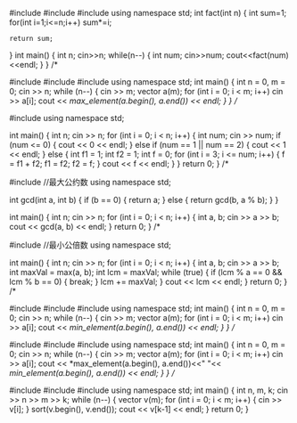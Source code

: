 #include<iostream>
#include<algorithm>
#include<cstring>
using namespace std;
int fact(int n)
{
    int sum=1;
    for(int i=1;i<=n;i++)
    sum*=i;
     
    return sum;
}
int main()
{
   int n;
   cin>>n;
   while(n--)
   {
        int num;
        cin>>num;
        cout<<fact(num)<<endl;
   }
}
/*


#include<iostream>
#include<algorithm>
#include<vector>
using namespace std;
int main()
{
	int n = 0, m = 0;
	cin >> n;
	while (n--)
	{
		cin >> m;
		vector<int> a(m);
		for (int i = 0; i < m; i++) cin >> a[i];
		cout << *max_element(a.begin(), a.end()) << endl;
	}
}
/*

#include<iostream>
using namespace std;

int main() {
	int n;
	cin >> n;
	for (int i = 0; i < n; i++) {
		int num;
		cin >> num;
		if (num <= 0) {
			cout << 0 << endl;
		}
		else if (num == 1 || num == 2) {
			cout << 1 << endl;
		}
		else {
			int f1 = 1;
			int f2 = 1;
			int f = 0;
			for (int i = 3; i <= num; i++) {
				f = f1 + f2;
				f1 = f2;
				f2 = f;
			}
			cout << f << endl;
		}
	}
	return 0;
}
/*

#include<iostream>              //最大公约数
using namespace std;

int gcd(int a, int b) {
	if (b == 0) {
		return a;
	}
	else {
		return gcd(b, a % b);
	}
}

int main() {
	int n;
	cin >> n;
	for (int i = 0; i < n; i++) {
		int a, b;
		cin >> a >> b;
		cout << gcd(a, b) << endl;
	}
	return 0;
}
/*


#include <iostream>           //最小公倍数
using namespace std;

int main() {
    int n;
    cin >> n;
    for (int i = 0; i < n; i++) {
        int a, b;
        cin >> a >> b;
        int maxVal = max(a, b);
        int lcm = maxVal;
        while (true) {
            if (lcm % a == 0 && lcm % b == 0) {
                break;
            }
            lcm += maxVal;
        }
        cout << lcm << endl;
    }
    return 0;
}
/*


#include<iostream>
#include<algorithm>
#include<vector>
using namespace std;
int main()
{
	int n = 0, m = 0;
	cin >> n;
	while (n--)
	{
		cin >> m;
		vector<int> a(m);
		for (int i = 0; i < m; i++) cin >> a[i];
		cout << *min_element(a.begin(), a.end()) << endl;
	}
}
/*


#include<iostream>
#include<algorithm>
#include<vector>
using namespace std;
int main()
{
	int n = 0, m = 0;
	cin >> n;
	while (n--)
	{
		cin >> m;
		vector<int> a(m);
		for (int i = 0; i < m; i++) cin >> a[i];
		cout << *max_element(a.begin(), a.end())<<" "<< *min_element(a.begin(), a.end()) << endl;
	}
}
/*


#include <iostream>
#include <algorithm>
#include <vector>
using namespace std;
int main() {
	int n, m, k;
	cin >> n >> m >> k;
	while (n--) {
		vector<int> v(m);
		for (int i = 0; i < m; i++) {
			cin >> v[i];
		}
		sort(v.begin(), v.end());
		cout << v[k-1] << endl;
	}
	return 0;
}